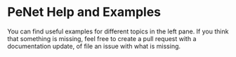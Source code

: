 # PeNet Help and Examples

You can find useful examples for different topics in the left pane. If you think that something is missing, feel free to create a pull request with a documentation update, of file an issue with what is missing.